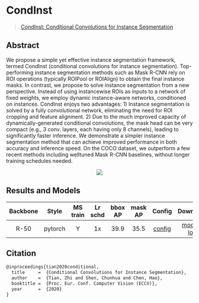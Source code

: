 # CondInst

> [CondInst: Conditional Convolutions for Instance
> Segmentation](https://arxiv.org/pdf/2003.05664.pdf)

<!-- [ALGORITHM] -->

## Abstract

We propose a simple yet effective instance segmentation framework, termed CondInst (conditional convolutions for instance segmentation). Top-performing instance segmentation methods such as Mask
R-CNN rely on ROI operations (typically ROIPool or ROIAlign) to
obtain the final instance masks. In contrast, we propose to solve instance segmentation from a new perspective. Instead of using instancewise ROIs as inputs to a network of fixed weights, we employ dynamic
instance-aware networks, conditioned on instances. CondInst enjoys two
advantages: 1) Instance segmentation is solved by a fully convolutional
network, eliminating the need for ROI cropping and feature alignment.
2\) Due to the much improved capacity of dynamically-generated conditional convolutions, the mask head can be very compact (e.g., 3 conv.
layers, each having only 8 channels), leading to significantly faster inference. We demonstrate a simpler instance segmentation method that can
achieve improved performance in both accuracy and inference speed. On
the COCO dataset, we outperform a few recent methods including welltuned Mask R-CNN baselines, without longer training schedules needed.

<div align=center>
<img src="https://user-images.githubusercontent.com/57584090/203303488-3dbc36da-09a6-4dc8-be9d-d9af27bd1234.png"/>
</div>

## Results and Models

| Backbone |  Style  | MS train | Lr schd | bbox AP | mask AP |                          Config                           |              Download              |
| :------: | :-----: | :------: | :-----: | :-----: | :-----: | :-------------------------------------------------------: | :--------------------------------: |
|   R-50   | pytorch |    Y     |   1x    |  39.9   |  35.5   | [config](./condinst_r50_fpn_ms-poly-90k_coco_instance.py) | [model](<>)           \| [log](<>) |

## Citation

```latex
@inproceedings{tian2020conditional,
  title     =  {Conditional Convolutions for Instance Segmentation},
  author    =  {Tian, Zhi and Shen, Chunhua and Chen, Hao},
  booktitle =  {Proc. Eur. Conf. Computer Vision (ECCV)},
  year      =  {2020}
}
```
